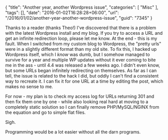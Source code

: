 {
	"title": "Another year, another Wordpress issue",
	"categories": [
		"Misc"
	],
	"tags": [],
	"date": "2016-01-02T16:28:28+06:00",
	"url": "/2016/01/02/another-year-another-wordpress-issue",
	"guid": "7345"
}

Thanks to a reader (thanks Theo!) I've discovered that there is a problem with the latest Wordpress install and my blog. If you try to access a URL and get an infinite redirection loop, please let me know. At the end - this is my fault. When I switched from my custom blog to Wordpress, the "pretty urls" were in a slightly different format than my old site. To fix this, I hacked up Wordpress itself, which I <i>know</i> was dumb, but I somehow managed to survive for a year and multiple WP updates without it ever coming to bite me in the ass - until 4.4 was released a few weeks ago. I didn't even know, but some URLs began infinitely redirecting on themselves. As far as I can tell, the issue is related to the hack I did, but oddly I can't find a consistent way to recreate it. I can fix it for one URL at a time by editing the post, which makes no sense to me. 

For now - my plan is to check my access log for URLs returning 301 and then fix them one by one - while also looking real hard at moving to a completely static solution so I can finally remove PHP/MySQL/NGINX from the equation and go to simple flat files.

Sigh.

Programming would be a lot easier without all the darn programs.

